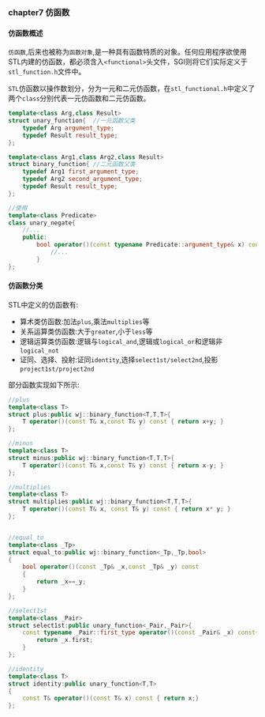 ### chapter7 仿函数


#### 仿函数概述

`仿函数`,后来也被称为`函数对象`,是一种具有函数特质的对象。任何应用程序欲使用STL内建的仿函数，都必须含入`<functional>`头文件，SGI则将它们实际定义于`stl_function.h`文件中。

`STL`仿函数以操作数划分，分为一元和二元仿函数，在`stl_functional.h`中定义了两个`class`分别代表一元仿函数和二元仿函数。


```cpp
template<class Arg,class Result>
struct unary_function{  //一元函数父类
    typedef Arg argument_type;
    typedef Result result_type;
};

template<class Arg1,class Arg2,class Result>
struct binary_function{ //二元函数父类
    typedef Arg1 first_argument_type;
    typedef Arg2 second_argument_type;
    typedef Result result_type;
};

//使用
template<class Predicate>
class unary_negate{
    //...
    public:
        bool operator()(const typename Predicate::argument_type& x) const {
            //...
        }
};
```

#### 仿函数分类

STL中定义的仿函数有:

* 算术类仿函数:加法`plus`,乘法`multiplies`等
* 关系运算类仿函数:大于`greater`,小于`less`等
* 逻辑运算类仿函数:逻辑与`logical_and`,逻辑或`logical_or`和逻辑非`logical_not`
* 证同、选择、投射:证同`identity`,选择`select1st/select2nd`,投影`project1st/project2nd`

部分函数实现如下所示:

```cpp
//plus
template<class T>
struct plus:public wj::binary_function<T,T,T>{
    T operator()(const T& x,const T& y) const { return x+y; }
};

//minus
template<class T>
struct minus:public wj::binary_function<T,T,T>{
    T operator()(const T& x,const T& y) const { return x-y; }
};

//multiplies
template<class T>
struct multiplies:public wj::binary_function<T,T,T>{
    T operator()(const T& x, const T& y) const { return x* y; }
};


//equal_to
template<class _Tp>
struct equal_to:public wj::binary_function<_Tp,_Tp,bool>
{
    bool operator()(const _Tp& _x,const _Tp& _y) const
    {
        return _x==_y;
    }
};

//select1st
template<class _Pair>
struct select1st:public unary_function<_Pair,_Pair>{
    const typename _Pair::first_type operator()(const _Pair& _x) const{
        return _x.first;
    }
};

//identity
template<class T>
struct identity:public unary_function<T,T>
{
    const T& operator()(const T& x) const { return x;}
};
```


